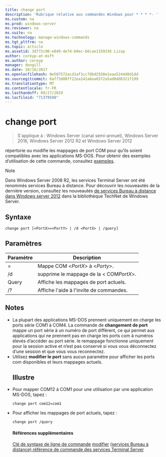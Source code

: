```yaml
---
title: change port
description: 'Rubrique relative aux commandes Windows pour * * * *- '
ms.custom: na
ms.prod: windows-server
ms.reviewer: na
ms.suite: na
ms.technology: manage-windows-commands
ms.tgt_pltfrm: na
ms.topic: article
ms.assetid: 3d772c90-e849-4e74-b9ec-b6cae1159336 Lizap
author: coreyp-at-msft
ms.author: coreyp
manager: dongill
ms.date: 10/16/2017
ms.openlocfilehash: 0e587572acd1af1cc7dbd2550e1eae5244d0d1dd
ms.sourcegitcommit: 6aff3d88ff22ea141a6ea6572a5ad8dd6321f199
ms.translationtype: MT
ms.contentlocale: fr-FR
ms.lasthandoff: 09/27/2019
ms.locfileid: "71379598"
---
```

# <a name="change-port"></a>change port

>S'applique à : Windows Server (canal semi-annuel), Windows Server 2016, Windows Server 2012 R2 et Windows Server 2012

répertorie ou modifie les mappages de port COM pour qu’ils soient compatibles avec les applications MS-DOS.
Pour obtenir des exemples d’utilisation de cette commande, consultez [exemples](#BKMK_examples).
> [!NOTE]
> Dans Windows Server 2008 R2, les services Terminal Server ont été renommés services Bureau à distance. Pour découvrir les nouveautés de la dernière version, consultez les nouveautés [de services Bureau à distance dans Windows server 2012](https://technet.microsoft.com/library/hh831527) dans la bibliothèque TechNet de Windows Server.
> ## <a name="syntax"></a>Syntaxe
> ```
> change port [<PortX>=<PortY> | /d <PortX> | /query]
> ```
> ## <a name="parameters"></a>Paramètres
> 
> |    Paramètre    |              Description               |
> |-----------------|----------------------------------------|
> | <PortX>=<PortY> |    Mappe COM <*PortX*> à <*Porty*>.    |
> |   /d <PortX>    | supprime le mappage de la < COM*PortX*>. |
> |     Query      |  Affiche les mappages de port actuels.   |
> |       /?        |  Affiche l'aide à l'invite de commandes.  |
> 
> ## <a name="remarks"></a>Notes
> - La plupart des applications MS-DOS prennent uniquement en charge les ports série COM1 à COM4. La commande de **changement de port** mappe un port série à un numéro de port différent, ce qui permet aux applications qui ne prennent pas en charge les ports com à numéros élevés d’accéder au port série. le remappage fonctionne uniquement pour la session active et n’est pas conservé si vous vous déconnectez d’une session et que vous vous reconnectez.
> - Utilisez **modifier le port** sans aucun paramètre pour afficher les ports com disponibles et leurs mappages actuels.
>   ## <a name="BKMK_examples"></a>Illustre
> - Pour mapper COM12 à COM1 pour une utilisation par une application MS-DOS, tapez :
>   ```
>   change port com12=com1
>   ```
> - Pour afficher les mappages de port actuels, tapez :
>   ```
>   change port /query
>   ```
>   #### <a name="additional-references"></a>Références supplémentaires
>   [Clé de syntaxe de ligne de commande](command-line-syntax-key.md)
>   [modifier](change.md)
>   [ &#40;services Bureau à distance&#41; référence de commande des services Terminal Server](remote-desktop-services-terminal-services-command-reference.md)
